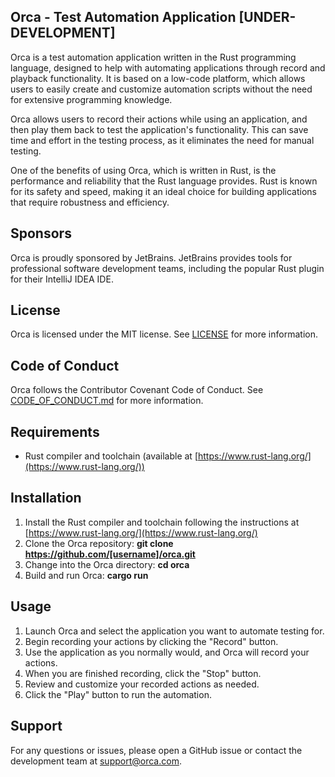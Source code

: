 ## **Orca - Test Automation Application [UNDER-DEVELOPMENT]**

Orca is a test automation application written in the Rust programming language, designed to help with automating applications through record and playback functionality. It is based on a low-code platform, which allows users to easily create and customize automation scripts without the need for extensive programming knowledge.

Orca allows users to record their actions while using an application, and then play them back to test the application's functionality. This can save time and effort in the testing process, as it eliminates the need for manual testing.

One of the benefits of using Orca, which is written in Rust, is the performance and reliability that the Rust language provides. Rust is known for its safety and speed, making it an ideal choice for building applications that require robustness and efficiency.

## **Sponsors**

Orca is proudly sponsored by JetBrains. JetBrains provides tools for professional software development teams, including the popular Rust plugin for their IntelliJ IDEA IDE.

## **License**

Orca is licensed under the MIT license. See [LICENSE](https://github.com/orcaci/orca/blob/main/LICENSE) for more information.

## **Code of Conduct**

Orca follows the Contributor Covenant Code of Conduct. See [CODE\_OF\_CONDUCT.md](https://github.com/orcaci/orca/blob/main/CODE_OF_CONDUCT.md) for more information.

## **Requirements**

*   Rust compiler and toolchain (available at [https://www.rust-lang.org/](https://www.rust-lang.org/))

## **Installation**

1.  Install the Rust compiler and toolchain following the instructions at [https://www.rust-lang.org/](https://www.rust-lang.org/)
2.  Clone the Orca repository: **git clone https://github.com/[username]/orca.git**
3.  Change into the Orca directory: **cd orca**
4.  Build and run Orca: **cargo run**

## **Usage**

1.  Launch Orca and select the application you want to automate testing for.
2.  Begin recording your actions by clicking the "Record" button.
3.  Use the application as you normally would, and Orca will record your actions.
4.  When you are finished recording, click the "Stop" button.
5.  Review and customize your recorded actions as needed.
6.  Click the "Play" button to run the automation.

## **Support**

For any questions or issues, please open a GitHub issue or contact the development team at [support@orca.com](mailto:support@orca.com).
